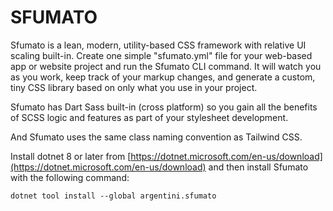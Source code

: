 # SFUMATO

Sfumato is a lean, modern, utility-based CSS framework with relative UI scaling built-in.
Create one simple "sfumato.yml" file for your web-based app or website project and run the Sfumato CLI command.
It will watch you as you work, keep track of your markup changes, and generate a custom, tiny CSS library based on only what you use in your project.  

Sfumato has Dart Sass built-in (cross platform) so you gain all the benefits of SCSS logic and features as part of your stylesheet development.  

And Sfumato uses the same class naming convention as Tailwind CSS.  

Install dotnet 8 or later from [https://dotnet.microsoft.com/en-us/download](https://dotnet.microsoft.com/en-us/download) and then install Sfumato with the following command:  

```dotnet tool install --global argentini.sfumato```
